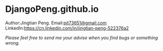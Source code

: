 # DjangoPeng.github.io
Author:Jingtian Peng. 
Email:pjt73651@gmail.com
LinkedIn:https://cn.linkedin.com/in/jingtian-peng-522376a2

*Please feel free to send me your advise when you find bugs or something wrong.*

